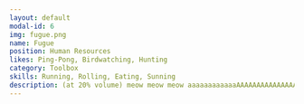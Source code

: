 ```yaml
---
layout: default
modal-id: 6
img: fugue.png
name: Fugue
position: Human Resources
likes: Ping-Pong, Birdwatching, Hunting
category: Toolbox
skills: Running, Rolling, Eating, Sunning
description: (at 20% volume) meow meow meow aaaaaaaaaaaaAAAAAAAAAAAAAAAAAAAAAAAAAAAAAAAAAAAAA
---
```


